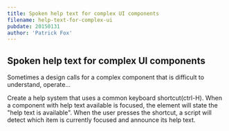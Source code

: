 ```yaml
---
title: Spoken help text for complex UI components
filename: help-text-for-complex-ui
pubdate: 20150131
author: 'Patrick Fox'
---
```


<h2 data-page-title="Spoken help text for complex UI components">Spoken help text for complex UI components</h2>

Sometimes a design calls for a complex component that is difficult to understand, operate...

Create a help system that uses a common keyboard shortcut(ctrl-H). When a component with help text available is focused, the element will state the "help text is available". When the user presses the shortcut, a script will detect which item is currently focused and announce its help text.